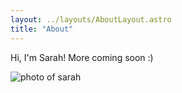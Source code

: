 ```yaml
---
layout: ../layouts/AboutLayout.astro
title: "About"
---
```


Hi, I'm Sarah! More coming soon :)

<div class="relative sm:w-1/2 mx-auto rounded">
  <img src="/assets/sarah.jpg" class="rounded-full border border-gray-100 shadow-sm" alt="photo of sarah">
</div>

<!-- ## Tech Stack

Facts about me -->